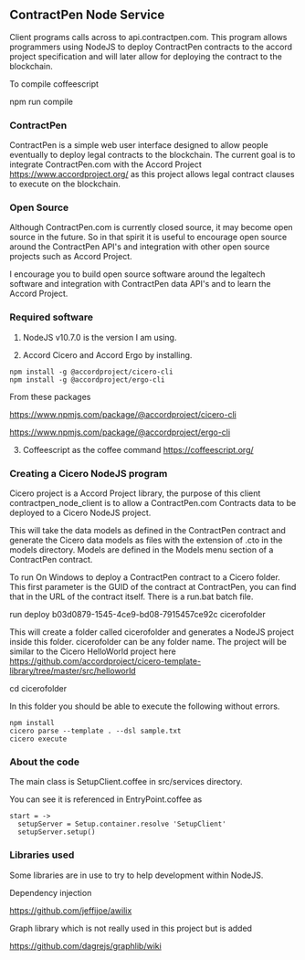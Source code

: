 
## ContractPen Node Service

Client programs calls across to api.contractpen.com. This program allows programmers using NodeJS to deploy ContractPen contracts to the accord project specification and will later allow for deploying the contract to the blockchain.

To compile coffeescript

npm run compile

### ContractPen

ContractPen is a simple web user interface designed to allow people eventually to deploy legal contracts to the blockchain. The current goal is to integrate ContractPen.com with the Accord Project https://www.accordproject.org/ as this project allows legal contract clauses to execute on the blockchain.

### Open Source

Although ContractPen.com is currently closed source, it may become open source in the future. So in that spirit it is useful to encourage open source around the ContractPen API's and integration with other open source projects such as Accord Project.

I encourage you to build open source software around the legaltech software and integration with ContractPen data API's and to learn the Accord Project.

### Required software

1. NodeJS v10.7.0 is the version I am using.

2. Accord Cicero and Accord Ergo by installing.

```
npm install -g @accordproject/cicero-cli
npm install -g @accordproject/ergo-cli
```

From these packages

https://www.npmjs.com/package/@accordproject/cicero-cli

https://www.npmjs.com/package/@accordproject/ergo-cli

3. Coffeescript as the coffee command https://coffeescript.org/

### Creating a Cicero NodeJS program

Cicero project is a Accord Project library, the purpose of this client contractpen_node_client is to allow a ContractPen.com Contracts data to be deployed to a Cicero NodeJS project.

This will take the data models as defined in the ContractPen contract and generate the Cicero data models as files with the extension of .cto in the models directory. Models are defined in the Models menu section of a ContractPen contract.

To run On Windows to deploy a ContractPen contract to a Cicero folder. This first parameter is the GUID of the contract at ContractPen, you can find that in the URL of the contract itself. There is a run.bat batch file.

run deploy b03d0879-1545-4ce9-bd08-7915457ce92c cicerofolder

This will create a folder called cicerofolder and generates a NodeJS project inside this folder. cicerofolder can be any folder name. The project will be similar to the Cicero HelloWorld project here https://github.com/accordproject/cicero-template-library/tree/master/src/helloworld 

cd cicerofolder

In this folder you should be able to execute the following without errors.

```
npm install
cicero parse --template . --dsl sample.txt
cicero execute
```

### About the code

The main class is SetupClient.coffee in src/services directory. 

You can see it is referenced in EntryPoint.coffee as

```
start = ->
  setupServer = Setup.container.resolve 'SetupClient'
  setupServer.setup()
```

### Libraries used

Some libraries are in use to try to help development within NodeJS.

Dependency injection

https://github.com/jeffijoe/awilix

Graph library which is not really used in this project but is added

https://github.com/dagrejs/graphlib/wiki


